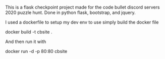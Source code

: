This is a flask checkpoint project made for the code bullet discord servers 2020 puzzle hunt.
Done in python flask, bootstrap, and jquery.

I used a dockerfile to setup my dev env to use simply build the docker file

docker build -t cbsite .

And then run it with

docker run -d -p 80:80 cbsite